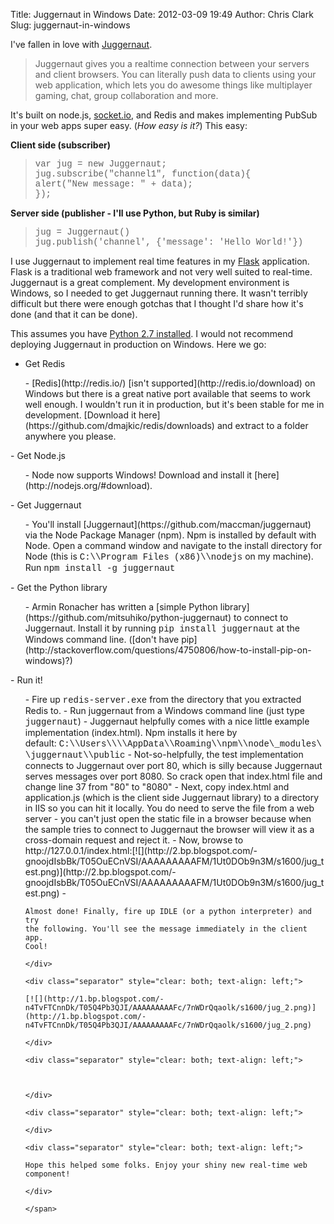 Title: Juggernaut in Windows
Date: 2012-03-09 19:49
Author: Chris Clark
Slug: juggernaut-in-windows

I've fallen in love with
[Juggernaut](https://github.com/maccman/juggernaut).  

> Juggernaut gives you a realtime connection between your servers and
> client browsers. You can literally push data to clients using your web
> application, which lets you do awesome things like multiplayer gaming,
> chat, group collaboration and more.

It's built on node.js, [socket.io](http://socket.io/), and Redis and
makes implementing PubSub in your web apps super easy. (*How easy is
it?*) This easy:  
  
**Client side (subscriber)**  

> <span style="font-family: 'Courier New', Courier, monospace;">var jug
> = new Juggernaut;  
> jug.subscribe("channel1", function(data){  
> <span class="Apple-tab-span"
> style="white-space: pre;"></span>alert("New message: " + data);  
> });</span>

**Server side (publisher - I'll use Python, but Ruby is similar)**  

> <span style="font-family: 'Courier New', Courier, monospace;">jug =
> Juggernaut()  
> jug.publish('channel', {'message': 'Hello World!'})</span>

I use Juggernaut to implement real time features in my
[Flask](http://flask.pocoo.org/) application. Flask is a traditional web
framework and not very well suited to real-time. Juggernaut is a great
complement. My development environment is Windows, so I needed to get
Juggernaut running there. It wasn't terribly difficult but there were
enough gotchas that I thought I'd share how it's done (and that it can
be done).  
  
This assumes you have [Python 2.7
installed](http://www.python.org/download/releases/2.7.2/). I would not
recommend deploying Juggernaut in production on Windows. Here we go:  

-   Get Redis

<ol>
-   [Redis](http://redis.io/) [isn't
    supported](http://redis.io/download) on Windows but there is a great
    native port available that seems to work well enough. I wouldn't run
    it in production, but it's been stable for me in development.
    [Download it here](https://github.com/dmajkic/redis/downloads) and
    extract to a folder anywhere you please.

</ol>
-   Get Node.js

<ol>
-   Node now supports Windows! Download and install it
    [here](http://nodejs.org/#download).

</ol>
-   Get Juggernaut

<ol>
-   You'll install [Juggernaut](https://github.com/maccman/juggernaut)
    via the Node Package Manager (npm). Npm is installed by default
    with Node. Open a command window and navigate to the install
    directory for Node (this is <span
    style="font-family: 'Courier New', Courier, monospace;">C:\\Program
    Files (x86)\\nodejs</span> on my machine). Run <span
    style="font-family: 'Courier New', Courier, monospace;">npm install
    -g juggernaut</span>

</ol>
-   Get the Python library

<ol>
-   Armin Ronacher has written a [simple Python
    library](https://github.com/mitsuhiko/python-juggernaut) to connect
    to Juggernaut. Install it by running <span
    style="font-family: 'Courier New', Courier, monospace;">pip install
    juggernaut</span><span style="font-family: inherit;"> at the Windows
    command line. ([don't have
    pip](http://stackoverflow.com/questions/4750806/how-to-install-pip-on-windows)?)</span>

</ol>
-   Run it!

<ol>
-   Fire up <span
    style="font-family: 'Courier New', Courier, monospace;">redis-server.exe</span>
    from the directory that you extracted Redis to.
-   Run juggernaut from a Windows command line (just type <span
    style="font-family: 'Courier New', Courier, monospace;">juggernaut</span>)
-   Juggernaut helpfully comes with a nice little example
    implementation (index.html). Npm installs it here by default: <span
    style="font-family: 'Courier New', Courier, monospace;">C:\\Users\\\\AppData\\Roaming\\npm\\node\_modules\\juggernaut\\public</span>
-   <span style="font-family: inherit;">Not-so-helpfully, the test
    implementation connects to Juggernaut over port 80, which is silly
    because Juggernaut serves messages over port 8080. So crack open
    that index.html file and change line 37 from "80" to "8080"</span>
-   <span style="font-family: inherit;">Next, copy index.html and
    application.js (which is the client side Juggernaut library) to a
    directory in IIS so you can hit it locally. You do need to serve the
    file from a web server - you can't just open the static file in a
    browser because when the sample tries to connect to Juggernaut the
    browser will view it as a cross-domain request and reject it.</span>
-   <span style="font-family: inherit;">Now, browse to
    http://127.0.0.1/index.html:</span>[![](http://2.bp.blogspot.com/-gnoojdIsbBk/T05OuECnVSI/AAAAAAAAAFM/1Ut0DOb9n3M/s1600/jug_test.png)](http://2.bp.blogspot.com/-gnoojdIsbBk/T05OuECnVSI/AAAAAAAAAFM/1Ut0DOb9n3M/s1600/jug_test.png)
-   <span style="font-family: inherit;"></span>
    <div class="separator" style="clear: both; text-align: left;">

    Almost done! Finally, fire up IDLE (or a python interpreter) and try
    the following. You'll see the message immediately in the client app.
    Cool!

    </div>

    <div class="separator" style="clear: both; text-align: left;">

    [![](http://1.bp.blogspot.com/-n4TvFTCnnDk/T05Q4Pb3QJI/AAAAAAAAAFc/7nWDrQqaolk/s1600/jug_2.png)](http://1.bp.blogspot.com/-n4TvFTCnnDk/T05Q4Pb3QJI/AAAAAAAAAFc/7nWDrQqaolk/s1600/jug_2.png)

    </div>

    <div class="separator" style="clear: both; text-align: left;">

      

    </div>

    <div class="separator" style="clear: both; text-align: left;">

    </div>

    <div class="separator" style="clear: both; text-align: left;">

    Hope this helped some folks. Enjoy your shiny new real-time web
    component!

    </div>

    </span>

</ol>
</p>

